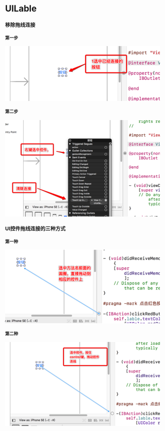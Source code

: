 # UILable

### 移除拖线连接

#### 第一步
![第一步](images/Snip20170722_9.png)

#### 第二步
![第二步](images/Snip20170722_11.png)
    
    

### UI控件拖线连接的三种方式

#### 第一种
![第一种](images/Snip20170722_13.png)


#### 第二种
![第二种](images/Snip20170722_12.png)

